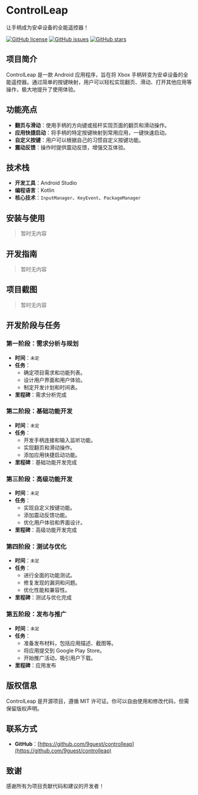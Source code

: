 # ControlLeap
让手柄成为安卓设备的全能遥控器！

[![GitHub license](https://img.shields.io/github/license/9guest/controlleap)](https://github.com/9guest/controlleap/blob/main/LICENSE)
[![GitHub issues](https://img.shields.io/github/issues/9guest/controlleap)](https://github.com/9guest/controlleap/issues)
[![GitHub stars](https://img.shields.io/github/stars/9guest/controlleap)](https://github.com/9guest/controlleap/stargazers)

## 项目简介
ControlLeap 是一款 Android 应用程序，旨在将 Xbox 手柄转变为安卓设备的全能遥控器。通过简单的按键映射，用户可以轻松实现翻页、滑动、打开其他应用等操作，极大地提升了使用体验。

## 功能亮点
- **翻页与滑动**：使用手柄的方向键或摇杆实现页面的翻页和滑动操作。
- **应用快捷启动**：将手柄的特定按键映射到常用应用，一键快速启动。
- **自定义按键**：用户可以根据自己的习惯自定义按键功能。
- **震动反馈**：操作时提供震动反馈，增强交互体验。

## 技术栈
- **开发工具**：Android Studio
- **编程语言**：Kotlin
- **核心技术**：`InputManager`、`KeyEvent`、`PackageManager`

## 安装与使用
> 暂时无内容

## 开发指南
> 暂时无内容

## 项目截图
> 暂时无内容

## 开发阶段与任务

### 第一阶段：需求分析与规划
- **时间**：`未定`
- **任务**：
  - 确定项目需求和功能列表。
  - 设计用户界面和用户体验。
  - 制定开发计划和时间表。
- **里程碑**：需求分析完成

### 第二阶段：基础功能开发
- **时间**：`未定`
- **任务**：
  - 开发手柄连接和输入监听功能。
  - 实现翻页和滑动操作。
  - 添加应用快捷启动功能。
- **里程碑**：基础功能开发完成

### 第三阶段：高级功能开发
- **时间**：`未定`
- **任务**：
  - 实现自定义按键功能。
  - 添加震动反馈功能。
  - 优化用户体验和界面设计。
- **里程碑**：高级功能开发完成

### 第四阶段：测试与优化
- **时间**：`未定`
- **任务**：
  - 进行全面的功能测试。
  - 修复发现的漏洞和问题。
  - 优化性能和兼容性。
- **里程碑**：测试与优化完成 

### 第五阶段：发布与推广
- **时间**：`未定`
- **任务**：
  - 准备发布材料，包括应用描述、截图等。
  - 将应用提交到 Google Play Store。
  - 开始推广活动，吸引用户下载。
- **里程碑**：应用发布

## 版权信息
ControlLeap 是开源项目，遵循 MIT 许可证。你可以自由使用和修改代码，但需保留版权声明。

## 联系方式
- **GitHub**：[https://github.com/9guest/controlleap](https://github.com/9guest/controlleap)

## 致谢
感谢所有为项目贡献代码和建议的开发者！
